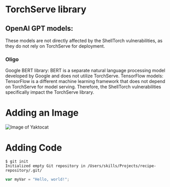 # TorchServe library​

## ​OpenAI GPT models: 

These models are not directly affected by the ShellTorch vulnerabilities, as they do not rely on TorchServe for deployment.​

### Oligo

​Google BERT library: BERT is a separate natural language processing model developed by Google and does not utilize TorchServe.​
​TensorFlow models: TensorFlow is a different machine learning framework that does not depend on TorchServe for model serving.​
Therefore, the ShellTorch vulnerabilities specifically impact the TorchServe library.​

# Adding an Image

![Image of Yaktocat](https://octodex.github.com/images/yaktocat.png)

# Adding Code

```
$ git init
Initialized empty Git repository in /Users/skills/Projects/recipe-repository/.git/
```

``` javascript
var myVar = "Hello, world!";
```
